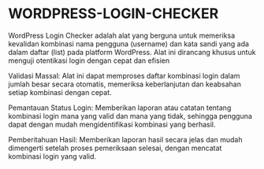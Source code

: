 # WORDPRESS-LOGIN-CHECKER

WordPress Login Checker adalah alat yang berguna untuk memeriksa kevalidan kombinasi nama pengguna (username) dan kata sandi yang ada dalam daftar (list) pada platform WordPress. Alat ini dirancang khusus untuk menguji otentikasi login dengan cepat dan efisien

Validasi Massal: Alat ini dapat memproses daftar kombinasi login dalam jumlah besar secara otomatis, memeriksa keberlanjutan dan keabsahan setiap kombinasi dengan cepat.

Pemantauan Status Login: Memberikan laporan atau catatan tentang kombinasi login mana yang valid dan mana yang tidak, sehingga pengguna dapat dengan mudah mengidentifikasi kombinasi yang berhasil.

Pemberitahuan Hasil: Memberikan laporan hasil secara jelas dan mudah dimengerti setelah proses pemeriksaan selesai, dengan mencatat kombinasi login yang valid.
